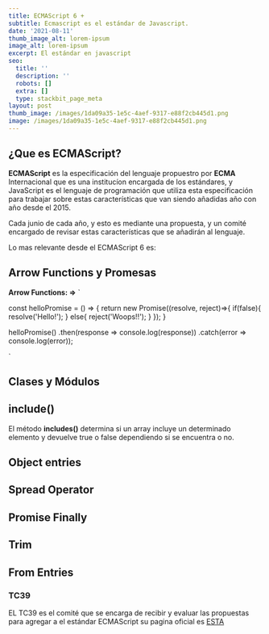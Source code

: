 ```yaml
---
title: ECMAScript 6 +
subtitle: Ecmascript es el estándar de Javascript.
date: '2021-08-11'
thumb_image_alt: lorem-ipsum
image_alt: lorem-ipsum
excerpt: El estándar en javascript
seo:
  title: ''
  description: ''
  robots: []
  extra: []
  type: stackbit_page_meta
layout: post
thumb_image: /images/1da09a35-1e5c-4aef-9317-e88f2cb445d1.png
image: /images/1da09a35-1e5c-4aef-9317-e88f2cb445d1.png
---
```

## ¿Que es ECMAScript?

**ECMAScript** es la especificación del lenguaje propuestro por **ECMA** Internacional que es una institucíon encargada de los estándares, y JavaScript es el lenguaje de programación que utiliza esta especificación para trabajar sobre estas características que van siendo añadidas año con año desde el 2015.

Cada junio de cada año, y esto es mediante una propuesta, y un comité encargado de revisar estas características que se añadirán al lenguaje.

Lo mas relevante desde el ECMAScript 6 es:

## Arrow Functions y Promesas

**Arrow Functions:  =>**
  `
  
  const helloPromise = () => {
    return new Promise((resolve, reject)=>{
    if(false){
      resolve('Hello!');
    } else{
      reject('Woops!!');
    }
    });
  }

  helloPromise()
    .then(response => console.log(response))
    .catch(error => console.log(error));
    
`
## Clases y Módulos

## include()

El método **includes()** determina si un array incluye un determinado elemento y devuelve true o false dependiendo si se encuentra o no.

## Object entries

## Spread Operator

## Promise Finally

## Trim

## From Entries

### TC39

EL TC39 es el comité que se encarga de recibir y evaluar las propuestas para agregar a el estándar ECMAScript su pagina oficial es [ESTA](https://tc39.es/)
